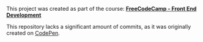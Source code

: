 This project was created as part of the course:
**[FreeCodeCamp - Front End Development](https://www.freecodecamp.org/challenges/build-a-simon-game)**

This repository lacks a significant amount of commits, as it was originally created on [CodePen](https://codepen.io/alanprice/pen/ygdrKB).
